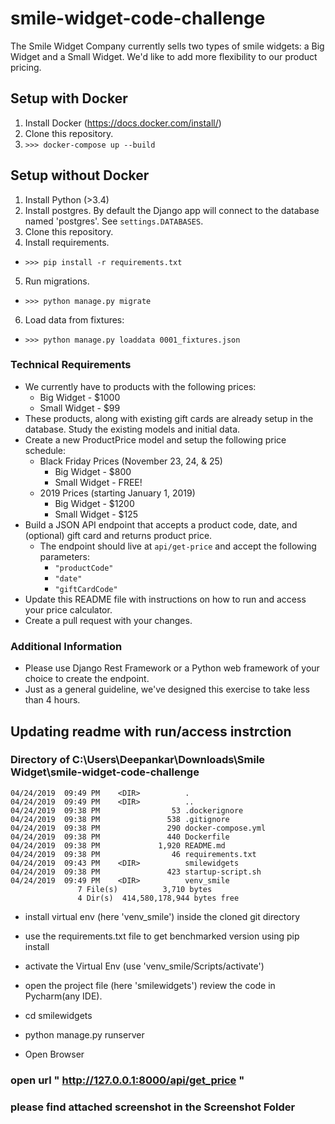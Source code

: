 # smile-widget-code-challenge

The Smile Widget Company currently sells two types of smile widgets: a Big Widget and a Small Widget.  We'd like to add more flexibility to our product pricing.

## Setup with Docker
1. Install Docker (https://docs.docker.com/install/)
2. Clone this repository.
3. `>>> docker-compose up --build`

## Setup without Docker
1. Install Python (>3.4)
2. Install postgres.  By default the Django app will connect to the database named 'postgres'.  See `settings.DATABASES`.
3. Clone this repository.
4. Install requirements.
  * `>>> pip install -r requirements.txt`
5. Run migrations.
  * `>>> python manage.py migrate`
6. Load data from fixtures:
  * `>>> python manage.py loaddata 0001_fixtures.json`

### Technical Requirements
* We currently have to products with the following prices:
    * Big Widget - $1000
    * Small Widget - $99
* These products, along with existing gift cards are already setup in the database.  Study the existing models and initial data.
* Create a new ProductPrice model and setup the following price schedule:    
  * Black Friday Prices (November 23, 24, & 25)
    * Big Widget - $800
    * Small Widget - FREE!
  * 2019 Prices (starting January 1, 2019)
    * Big Widget - $1200
    * Small Widget - $125
* Build a JSON API endpoint that accepts a product code, date, and (optional) gift card and returns product price.
  * The endpoint should live at `api/get-price` and accept the following parameters:
    * `"productCode"`
    * `"date"`
    * `"giftCardCode"`
* Update this README file with instructions on how to run and access your price calculator.
* Create a pull request with your changes.

### Additional Information
* Please use Django Rest Framework or a Python web framework of your choice to create the endpoint.
* Just as a general guideline, we've designed this exercise to take less than 4 hours.


## Updating readme with run/access instrction

 ### Directory of C:\Users\Deepankar\Downloads\Smile Widget\smile-widget-code-challenge

    04/24/2019  09:49 PM    <DIR>          .
    04/24/2019  09:49 PM    <DIR>          ..
    04/24/2019  09:38 PM                53 .dockerignore
    04/24/2019  09:38 PM               538 .gitignore
    04/24/2019  09:38 PM               290 docker-compose.yml
    04/24/2019  09:38 PM               440 Dockerfile
    04/24/2019  09:38 PM             1,920 README.md
    04/24/2019  09:38 PM                46 requirements.txt
    04/24/2019  09:43 PM    <DIR>          smilewidgets
    04/24/2019  09:38 PM               423 startup-script.sh
    04/24/2019  09:49 PM    <DIR>          venv_smile
                   7 File(s)          3,710 bytes
                   4 Dir(s)  414,580,178,944 bytes free

- install virtual env (here 'venv_smile') inside the cloned git  directory
- use the requirements.txt file to get benchmarked version using pip install
- activate the Virtual Env (use 'venv_smile/Scripts/activate')

- open the project file (here 'smilewidgets') review the code in Pycharm(any IDE).
 - cd smilewidgets
 - python manage.py runserver
 - Open Browser

### open url	" http://127.0.0.1:8000/api/get_price "

### please find attached screenshot in the Screenshot Folder



